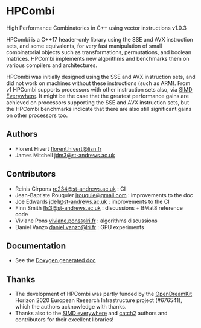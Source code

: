 # HPCombi
High Performance Combinatorics in C++ using vector instructions v1.0.3

HPCombi is a C++17 header-only library using the SSE and AVX instruction sets,
and some equivalents, for very fast manipulation of small combinatorial objects
such as transformations, permutations, and boolean matrices. HPCombi implements
new algorithms and benchmarks them on various compilers and architectures.

HPCombi was initially designed using the SSE and AVX instruction sets, and did
not work on machines without these instructions (such as ARM). From v1
HPCombi supports processors with other instruction sets also, via
[SIMD Everywhere][]. It might be the case that the greatest performance gains
are achieved on processors supporting the SSE and AVX instruction sets, but the
HPCombi benchmarks indicate that there are also still significant gains on
other processors too.
<!-- TODO add link to HPCombi wiki with benchmark graphs -->

## Authors

- Florent Hivert <florent.hivert@lisn.fr>
- James Mitchell <jdm3@st-andrews.ac.uk>

## Contributors

- Reinis Cirpons <rc234@st-andrews.ac.uk> : CI
- Jean-Baptiste Rouquier <jrouquie@gmail.com> : improvements to the doc
- Joe Edwards <jde1@st-andrews.ac.uk> : improvements to the CI
- Finn Smith <fls3@st-andrews.ac.uk> : discussions + BMat8 reference code
- Viviane Pons <viviane.pons@lri.fr> : algorithms discussions
- Daniel Vanzo <daniel.vanzo@lri.fr> : GPU experiments

## Documentation

- See the [Doxygen generated doc](https://libsemigroups.github.io/HPCombi/)

## Thanks

- The development of HPCombi was partly funded by the [OpenDreamKit][] Horizon
  2020 European Research Infrastructure project (#676541), which the authors
  acknowledge with thanks.
- Thanks also to the [SIMD everywhere][] and [catch2][] authors and
  contributors for their excellent libraries!

[SIMD everywhere]: https://github.com/simd-everywhere/simde
[OpenDreamKit]: https://opendreamkit.org/
[catch2]: https://github.com/catchorg/Catch2
